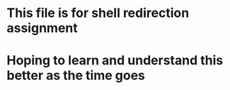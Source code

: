 # This file is for shell redirection assignment
# Hoping to learn and understand this better as the time goes
